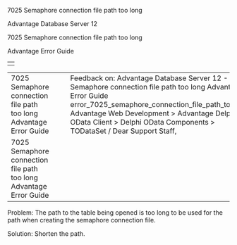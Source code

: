 7025 Semaphore connection file path too long




Advantage Database Server 12  

7025 Semaphore connection file path too long

Advantage Error Guide

|  |
| --- |
|  |

|  |  |  |  |  |
| --- | --- | --- | --- | --- |
| 7025 Semaphore connection file path too long  Advantage Error Guide |  |  | Feedback on: Advantage Database Server 12 - 7025 Semaphore connection file path too long Advantage Error Guide error\_7025\_semaphore\_connection\_file\_path\_too\_long Advantage Web Development > Advantage Delphi OData Client > Delphi OData Components > TODataSet / Dear Support Staff, |  |
| 7025 Semaphore connection file path too long  Advantage Error Guide |  |  |  |  |

Problem: The path to the table being opened is too long to be used for the path when creating the semaphore connection file.

Solution: Shorten the path.